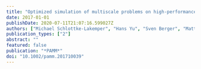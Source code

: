 ```yaml
---
title: "Optimized simulation of multiscale problems on high-performance computers"
date: 2017-01-01
publishDate: 2020-07-11T21:07:16.599027Z
authors: ["Michael Schlottke-Lakemper", "Hans Yu", "Sven Berger", "Matthias Meinke", "Wolfgang Schröder"]
publication_types: ["2"]
abstract: ""
featured: false
publication: "*PAMM*"
doi: "10.1002/pamm.201710039"
---
```



